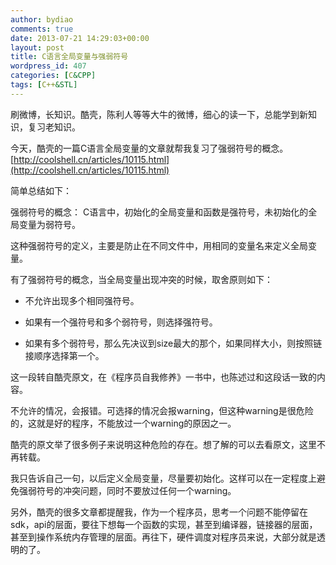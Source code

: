 ```yaml
---
author: bydiao
comments: true
date: 2013-07-21 14:29:03+00:00
layout: post
title: C语言全局变量与强弱符号
wordpress_id: 407
categories: [C&CPP]
tags: [C++&STL]
---
```


刷微博，长知识。酷壳，陈利人等等大牛的微博，细心的读一下，总能学到新知识，复习老知识。

今天，酷壳的一篇C语言全局变量的文章就帮我复习了强弱符号的概念。
[http://coolshell.cn/articles/10115.html](http://coolshell.cn/articles/10115.html)

简单总结如下：

强弱符号的概念：
C语言中，初始化的全局变量和函数是强符号，未初始化的全局变量为弱符号。

这种强弱符号的定义，主要是防止在不同文件中，用相同的变量名来定义全局变量。

有了强弱符号的概念，当全局变量出现冲突的时候，取舍原则如下：



	
  * 不允许出现多个相同强符号。

	
  * 如果有一个强符号和多个弱符号，则选择强符号。

	
  * 如果有多个弱符号，那么先决议到size最大的那个，如果同样大小，则按照链接顺序选择第一个。



这一段转自酷壳原文，在《程序员自我修养》一书中，也陈述过和这段话一致的内容。

不允许的情况，会报错。可选择的情况会报warning，但这种warning是很危险的，这就是好的程序，不能放过一个warning的原因之一。

酷壳的原文举了很多例子来说明这种危险的存在。想了解的可以去看原文，这里不再转载。

我只告诉自己一句，以后定义全局变量，尽量要初始化。这样可以在一定程度上避免强弱符号的冲突问题，同时不要放过任何一个warning。

另外，酷壳的很多文章都提醒我，作为一个程序员，思考一个问题不能停留在sdk，api的层面，要往下想每一个函数的实现，甚至到编译器，链接器的层面，甚至到操作系统内存管理的层面。再往下，硬件调度对程序员来说，大部分就是透明的了。
